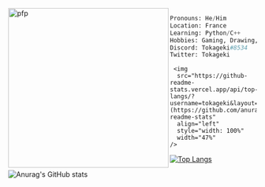 

<!--
**tokageki/tokageki** is a ✨ _special_ ✨ repository because its `README.md` (this file) appears on your GitHub profile.

Here are some ideas to get you started:

- 🔭 I’m currently working on ...
- 🌱 I’m currently learning ...
- 👯 I’m looking to collaborate on ...
- 🤔 I’m looking for help with ...
- 💬 Ask me about ...
- 📫 How to reach me: ...
- 😄 Pronouns: ...
- ⚡ Fun fact: ...
-->

<img align="left" src="https://avatars.githubusercontent.com/u/58886109?v=4" alt="pfp" width="325"/>

```py
Pronouns: He/Him
Location: France
Learning: Python/C++
Hobbies: Gaming, Drawing, Programming
Discord: Tokageki#8534
Twitter: Tokageki
```

<p align="right">
  
     <img
      src="https://github-readme-stats.vercel.app/api/top-langs/?username=tokageki&layout=compact&theme=radical)](https://github.com/anuraghazra/github-readme-stats"
      align="left"
      style="width: 100%"
      width="47%"
    />
  
</p>

[![Top Langs](https://github-readme-stats.vercel.app/api/top-langs/?username=tokageki&layout=compact&theme=radical)](https://github.com/anuraghazra/github-readme-stats)

![Anurag's GitHub stats](https://github-readme-stats.vercel.app/api?username=tokageki&hide=issues&show_icons=true&theme=radical)


